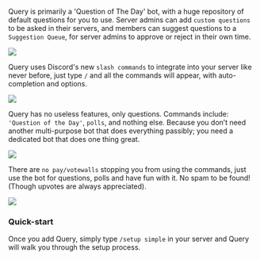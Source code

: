 Query is primarily a 'Question of The Day' bot, with a huge repository of default questions for you to use. Server admins can add ``custom questions`` to be asked in their servers, and members can suggest questions to a ``Suggestion Queue``, for server admins to approve or reject in their own time.

![](https://i.imgur.com/N4Yyyxj.png)

Query uses Discord's new ``slash commands`` to integrate into your server like never before, just type ``/`` and all the commands will appear, with auto-completion and options. 

![](https://i.imgur.com/KcKZzbi.png)

Query has no useless features, only questions. Commands include: ``'Question of the Day'``, ``polls``, and nothing else. Because you don’t need another multi-purpose bot that does everything passibly; you need a dedicated bot that does one thing great.

![](https://i.imgur.com/Ltgpu4Q.png)

There are ``no pay/votewalls`` stopping you from using the commands, just use the bot for questions, polls and have fun with it. No spam to be found! (Though upvotes are always appreciated).

![](https://i.imgur.com/4htOy4M.png)

### Quick-start

Once you add Query, simply type ``/setup simple`` in your server and Query will walk you through the setup process. 
